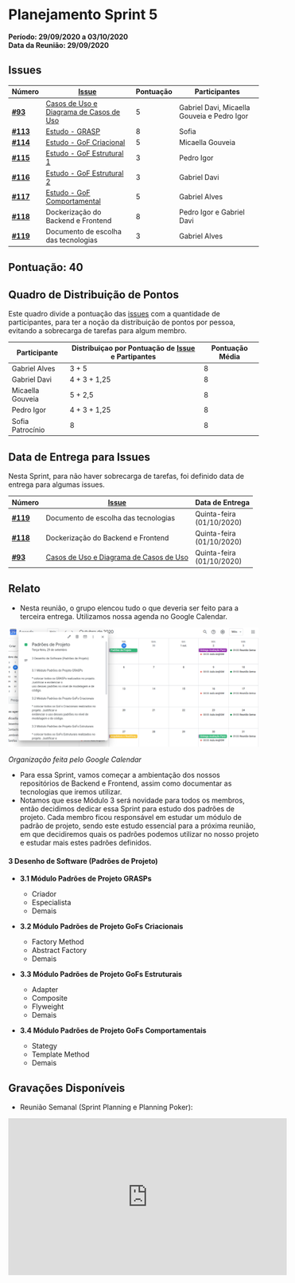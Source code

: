 # Planejamento Sprint 5

**Período: 29/09/2020 a 03/10/2020**<br>
**Data da Reunião: 29/09/2020**

## Issues

| Número | [Issue](Modeling/objeto?id=Issue) | Pontuação | Participantes |
|--------|-----------------------------------|-----------|---------------|
| [**#93**](https://github.com/UnBArqDsw/2020.1_G12_Stock/issues/93) | [Casos de Uso e Diagrama de Casos de Uso](Modeling/CasosUso/CasosUso.md) | 5 | Gabriel Davi, Micaella Gouveia e Pedro Igor | 
| [**#113**](https://github.com/UnBArqDsw/2020.1_G12_Stock/issues/113) | [Estudo - GRASP](Project/Estudos/GRASP.md) | 8 | Sofia | - |
| [**#114**](https://github.com/UnBArqDsw/2020.1_G12_Stock/issues/114) | [Estudo - GoF Criacional](Project/Estudos/criacional.md) | 5 | Micaella Gouveia |
| [**#115**](https://github.com/UnBArqDsw/2020.1_G12_Stock/issues/115) | [Estudo - GoF Estrutural 1](Project/Estudos/estrutural1.md) | 3 | Pedro Igor |
| [**#116**](https://github.com/UnBArqDsw/2020.1_G12_Stock/issues/116) | [Estudo - GoF Estrutural 2](Project/Estudos/estrutural2.md) | 3 | Gabriel Davi | 
| [**#117**](https://github.com/UnBArqDsw/2020.1_G12_Stock/issues/117) | [Estudo - GoF Comportamental](Project/Estudos/comportamental.md) | 5 | Gabriel Alves | 
| [**#118**](https://github.com/UnBArqDsw/2020.1_G12_Stock/issues/118) | Dockerização do Backend e Frontend | 8 | Pedro Igor e Gabriel Davi |
| [**#119**](https://github.com/UnBArqDsw/2020.1_G12_Stock/issues/119) | Documento de escolha das tecnologias | 3 | Gabriel Alves | 



## Pontuação: 40
## Quadro de Distribuição de Pontos

Este quadro divide a pontuação das [issues](Modeling/objeto?id=Issue) com a quantidade de participantes, para ter a noção da distribuição de pontos por pessoa, evitando a sobrecarga de tarefas para algum membro.

| Participante | Distribuiçao por Pontuação de [Issue](Modeling/objeto?id=Issue) e Partipantes | Pontuação Média |
|--------------|-------------------------------------------------------------------------------|-----------------|
| Gabriel Alves | 3 + 5 | 8 |
| Gabriel Davi | 4 + 3 + 1,25 | 8 |
| Micaella Gouveia | 5 + 2,5 | 8 |
| Pedro Igor | 4 + 3 + 1,25 | 8 |
| Sofia Patrocínio | 8 | 8 |

## Data de Entrega para Issues

Nesta Sprint, para não haver sobrecarga de tarefas, foi definido data de entrega para algumas issues.


| Número | [Issue](Modeling/objeto?id=Issue) | Data de Entrega |
|--------|-----------------------------------|-----------------|
| [**#119**](https://github.com/UnBArqDsw/2020.1_G12_Stock/issues/119) | Documento de escolha das tecnologias | Quinta-feira<br>(01/10/2020)|
| [**#118**](https://github.com/UnBArqDsw/2020.1_G12_Stock/issues/118) | Dockerização do Backend e Frontend | Quinta-feira<br>(01/10/2020) |
| [**#93**](https://github.com/UnBArqDsw/2020.1_G12_Stock/issues/93) | [Casos de Uso e Diagrama de Casos de Uso](Modeling/CasosUso/CasosUso.md) | Quinta-feira<br>(01/10/2020) |


## Relato
* Nesta reunião, o grupo elencou tudo o que deveria ser feito para a terceira entrega. Utilizamos nossa agenda no Google Calendar.

![google agenda](../../assets/img/Sprints/googlecalendarPadroes.png)

*Organização feita pelo Google Calendar*

* Para essa Sprint, vamos começar a ambientação dos nossos repositórios de Backend e Frontend, assim como documentar as tecnologias que iremos utilizar.
* Notamos que esse Módulo 3 será novidade para todos os membros, então decidimos dedicar essa Sprint para estudo dos padrões de projeto. Cada membro ficou responsável em estudar um módulo de padrão de projeto, sendo este estudo essencial para a próxima reunião, em que decidiremos quais os padrões podemos utilizar no nosso projeto e estudar mais estes padrões definidos.

#### **3 Desenho de Software (Padrões de Projeto)**

* **3.1 Módulo Padrões de Projeto GRASPs**
    * Criador
    * Especialista
    * Demais

* **3.2 Módulo Padrões de Projeto GoFs Criacionais**
    - Factory Method
    - Abstract Factory
    - Demais

* **3.3 Módulo Padrões de Projeto GoFs Estruturais**
    - Adapter
    - Composite
    - Flyweight
    - Demais

* **3.4 Módulo Padrões de Projeto GoFs Comportamentais**
    - Stategy
    - Template Method
    - Demais


## Gravações Disponíveis

- Reunião Semanal (Sprint Planning e Planning Poker):
<iframe allowFullScreen="allowFullScreen" src="https://www.youtube.com/embed/KCNe4Rre5JA?ecver=1&amp;iv_load_policy=3&amp;yt:stretch=16:9&amp;autohide=1&amp;color=red&amp;width=560&amp;width=560" width="560" height="315" allowtransparency="true" frameborder="0"><div><a  id="x4Kmoha6" href="https://www.rockpamperscissors.co.uk/a-new-one-on-me/">Emma hybrid</a></div><div><a  id="x4Kmoha6" href="https://www.earth-essentials.co.uk/is-buying-a-mattress-the-worst-thing-possible-for-your-health/">VOCs</a></div><script type="text/javascript">function execute_YTvideo(){return youtube.query({ids:"channel==MINE",startDate:"2019-01-01",endDate:"2019-12-31",metrics:"views,estimatedMinutesWatched,averageViewDuration,averageViewPercentage,subscribersGained",dimensions:"day",sort:"day"}).then(function(e){},function(e){console.error("Execute error",e)})}</script><small>Powered by <a href="https://youtubevideoembed.com/ ">Embed YouTube Video</a></small></iframe>

